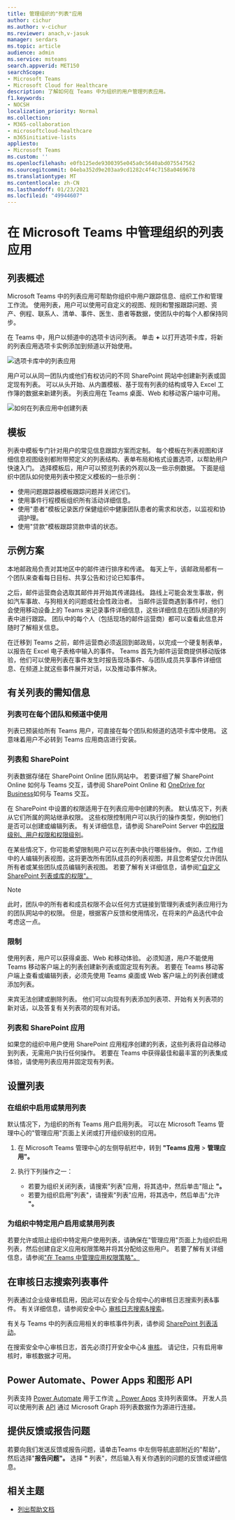 ```yaml
---
title: 管理组织的"列表"应用
author: cichur
ms.author: v-cichur
ms.reviewer: anach,v-jasuk
manager: serdars
ms.topic: article
audience: admin
ms.service: msteams
search.appverid: MET150
searchScope:
- Microsoft Teams
- Microsoft Cloud for Healthcare
description: 了解如何在 Teams 中为组织的用户管理列表应用。
f1.keywords:
- NOCSH
localization_priority: Normal
ms.collection:
- M365-collaboration
- microsoftcloud-healthcare
- m365initiative-lists
appliesto:
- Microsoft Teams
ms.custom: ''
ms.openlocfilehash: e0fb125ede9300395e045a0c5640abd075547562
ms.sourcegitcommit: 04eba352d9e203aa9cd1282c4f4c7158a0469678
ms.translationtype: MT
ms.contentlocale: zh-CN
ms.lasthandoff: 01/23/2021
ms.locfileid: "49944607"
---
```

# <a name="manage-the-lists-app-for-your-organization-in-microsoft-teams"></a>在 Microsoft Teams 中管理组织的列表应用

## <a name="overview-of-lists"></a>列表概述

Microsoft Teams 中的列表应用可帮助你组织中用户跟踪信息、组织工作和管理工作流。 使用列表，用户可以使用可自定义的视图、规则和警报跟踪问题、资产、例程、联系人、清单、事件、医生、患者等数据，使团队中的每个人都保持同步。

在 Teams 中，用户以频道中的选项卡访问列表。 单击 **+** 以打开选项卡库，将新的列表应用选项卡实例添加到频道以开始使用。

![选项卡库中的列表应用](media/lists-tab.png)

用户可以从同一团队内或他们有权访问的不同 SharePoint 网站中创建新列表或固定现有列表。 可以从头开始、从内置模板、基于现有列表的结构或导入 Excel 工作簿的数据来新建列表。 列表应用在 Teams 桌面、Web 和移动客户端中可用。

![如何在列表应用中创建列表](media/lists-create-list.png)

## <a name="templates"></a>模板

列表中模板专门针对用户的常见信息跟踪方案而定制。 每个模板在列表视图和详细信息视图级别都附带预定义的列表结构、表单布局和格式设置选项，以帮助用户快速入门。 选择模板后，用户可以预览列表的外观以及一些示例数据。 下面是组织中团队如何使用列表中预定义模板的一些示例：

- 使用问题跟踪器模板跟踪问题并关闭它们。
- 使用事件行程模板组织所有活动详细信息。
- 使用"患者"模板记录医疗保健组织中健康团队患者的需求和状态，以监视和协调护理。
- 使用"贷款"模板跟踪贷款申请的状态。

## <a name="example-scenario"></a>示例方案

本地邮政局负责对其地区中的邮件进行排序和传递。 每天上午，该邮政局都有一个团队来查看每日目标、共享公告和讨论已知事件。

之后，邮件运营商会选取其邮件并开始其传递路线。 路线上可能会发生事故，例如汽车事故、与狗相关的问题或社会性政治者。 当邮件运营商遇到事件时，他们会使用移动设备上的 Teams 来记录事件详细信息，这些详细信息在团队频道的列表中进行跟踪。 团队中的每个人（包括现场的邮件运营商）都可以查看此信息并随时了解相关信息。

在迁移到 Teams 之前，邮件运营商必须返回到邮政局，以完成一个硬复制表单，以报告在 Excel 电子表格中输入的事件。 Teams 首先为邮件运营商提供移动版体验，他们可以使用列表在事件发生时报告现场事件、与团队成员共享事件详细信息、在频道上就这些事件展开对话，以及推动事件解决。

## <a name="what-you-need-to-know-about-lists"></a>有关列表的需知信息

### <a name="lists-is-available-in-every-team-and-channel"></a>列表可在每个团队和频道中使用

列表已预装给所有 Teams 用户，可直接在每个团队和频道的选项卡库中使用。 这意味着用户不必转到 Teams 应用商店进行安装。

### <a name="lists-and-sharepoint"></a>列表和 SharePoint

列表数据存储在 SharePoint Online 团队网站中。 若要详细了解 SharePoint Online 如何与 Teams 交互，请参阅 SharePoint Online 和 [OneDrive for Business](SharePoint-OneDrive-interact.md)如何与 Teams 交互。

在 SharePoint 中设置的权限适用于在列表应用中创建的列表。 默认情况下，列表从它们所属的网站继承权限。 这些权限控制用户可以执行的操作类型，例如他们是否可以创建或编辑列表。 有关详细信息，请参阅 SharePoint Server 中[的权限级别](https://docs.microsoft.com/sharepoint/understanding-permission-levels)[、用户权限和权限级别](https://docs.microsoft.com/sharepoint/sites/user-permissions-and-permission-levels)。

在某些情况下，你可能希望限制用户可以在列表中执行哪些操作。 例如，工作组中的人编辑列表视图，这将更改所有团队成员的列表视图，并且您希望仅允许团队所有者或某些团队成员编辑列表视图。 若要了解有关详细信息，请参阅["自定义 SharePoint 列表或库的权限"。](https://support.microsoft.com/office/customize-permissions-for-a-sharepoint-list-or-library-02d770f3-59eb-4910-a608-5f84cc297782#ID0EAACAAA=Online,_2019,_2016,_2013)

> [!NOTE]
> 此时，团队中的所有者和成员权限不会以任何方式链接到管理列表或列表应用行为的团队网站中的权限。 但是，根据客户反馈和使用情况，在将来的产品迭代中会考虑这一点。  

### <a name="limitations"></a>限制

使用列表，用户可以获得桌面、Web 和移动体验。 必须知道，用户不能使用 Teams 移动客户端上的列表创建新列表或固定现有列表。 若要在 Teams 移动客户端上查看或编辑列表，必须先使用 Teams 桌面或 Web 客户端上的列表创建或添加列表。

来宾无法创建或删除列表。 他们可以向现有列表添加列表项、开始有关列表项的新对话，以及答复有关列表项的现有对话。

### <a name="lists-and-the-sharepoint-app"></a>列表和 SharePoint 应用

如果您的组织中用户使用 SharePoint 应用程序创建的列表，这些列表将自动移动到列表，无需用户执行任何操作。 若要在 Teams 中获得最佳和最丰富的列表集成体验，请使用列表应用并固定现有列表。

## <a name="set-up-lists"></a>设置列表

### <a name="enable-or-disable-lists-in-your-organization"></a>在组织中启用或禁用列表

默认情况下，为组织的所有 Teams 用户启用列表。 可以在 Microsoft Teams 管理中心的"管理应用"页面上关闭或[](manage-apps.md)打开组织级别的应用。

1. 在 Microsoft Teams 管理中心的左侧导航栏中，转到 **"Teams 应用**  >  **管理应用"。**
2. 执行下列操作之一：

    - 若要为组织关闭列表，请搜索"列表"应用，将其选中，然后单击"阻止 **"。**
    - 若要为组织启用"列表"，请搜索"列表"应用，将其选中，然后单击"允许 **"。**

### <a name="enable-or-disable-lists-for-specific-users-in-your-organization"></a>为组织中特定用户启用或禁用列表

若要允许或阻止组织中特定用户使用列表，请确保在"管理应用"页面上为组织启用列表，然后创建自定义应用权限[](manage-apps.md)策略并将其分配给这些用户。 若要了解有关详细信息，请参阅["在 Teams 中管理应用权限策略"。](teams-app-permission-policies.md)

## <a name="search-the-audit-log-for-list-events"></a>在审核日志搜索列表事件

列表通过企业级审核启用，因此可以在安全与合规中心的审核日志搜索列表&事件。 有关详细信息，请参阅安全中心 [审核日志搜索&搜索](https://docs.microsoft.com/microsoft-365/compliance/search-the-audit-log-in-security-and-compliance)。

有关与 Teams 中的列表应用相关的审核事件列表，请参阅 [SharePoint 列表活动](https://docs.microsoft.com/microsoft-365/compliance/search-the-audit-log-in-security-and-compliance#sharepoint-list-activities)。

在搜索安全中心审核日志，首先必须打开安全中心& [审核](https://protection.office.com)。 请记住，只有启用审核时，审核数据才可用。

## <a name="power-automate-power-apps-and-graph-api"></a>Power Automate、Power Apps 和图形 API

列表支持 [Power Automate](https://docs.microsoft.com/power-automate/flow-types) 用于工作流 [，Power Apps](https://docs.microsoft.com/powerapps/maker/canvas-apps/customize-list-form) 支持列表窗体。 开发人员可以使用列表 [API](https://docs.microsoft.com/sharepoint/dev/sp-add-ins/working-with-lists-and-list-items-with-rest) 通过 Microsoft Graph 将列表数据作为源进行连接。

## <a name="give-feedback-or-report-an-issue"></a>提供反馈或报告问题
  
若要向我们发送反馈或报告问题，请单击Teams 中左侧导航底部附近的"帮助"，然后选择"**报告问题"。** 选择 **"** 列表"，然后输入有关你遇到的问题的反馈或详细信息。

## <a name="related-topics"></a>相关主题

- [列出帮助文档](https://support.microsoft.com/office/apps-and-services-cc1fba57-9900-4634-8306-2360a40c665b#PickTab=Lists)
